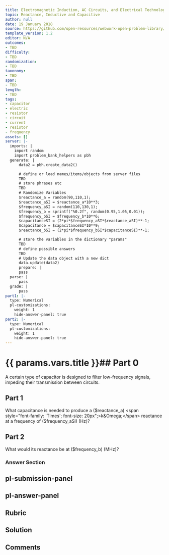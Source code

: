 ```yaml
---
title: Electromagnetic Induction, AC Circuits, and Electrical Technologies
topic: Reactance, Inductive and Capacitive
author: null
date: 19 January 2018
source: https://github.com/open-resources/webwork-open-problem-library/tree/master/Contrib/BrockPhysics/College_Physics_Urone/23.Electromagnetic_Induction_AC_Circuits_and_Electrical_Technologies/23-11.Reactance_Inductive_and_Capacitive/NU_U17_23_11_010.pg
template_version: 1.2
editor: N/A
outcomes:
- TBD
difficulty:
- TBD
randomization:
- TBD
taxonomy:
- TBD
span:
- TBD
length:
- TBD
tags:
- capacitor
- electric
- resistor
- circuit
- current
- resistor
- frequency
assets: []
server: |-
  imports: |
    import random
    import problem_bank_helpers as pbh
  generate: |
      data2 = pbh.create_data2()

      # define or load names/items/objects from server files
      TBD
      # store phrases etc
      TBD
      # Randomize Variables
      $reactance_a = random(90,110,1);
      $reactance_aSI = $reactance_a*10**3;
      $frequency_aSI = random(110,130,1);
      $frequency_b = sprintf("%0.2f", random(0.95,1.05,0.01));
      $frequency_bSI = $frequency_b*10**6;
      $capacitanceSI = (2*pi*$frequency_aSI*$reactance_aSI)**-1;
      $capacitance = $capacitanceSI*10**9;
      $reactance_bSI = (2*pi*$frequency_bSI*$capacitanceSI)**-1;

      # store the variables in the dictionary "params"
      TBD
      # define possible answers
      TBD
      # Update the data object with a new dict
      data.update(data2)
      prepare: |
      pass
  parse: |
      pass
  grade: |
      pass
part1: |-
  type: Numerical
  pl-customizations:
    weight: 1
    hide-answer-panel: true
part2: |-
  type: Numerical
  pl-customizations:
    weight: 1
    hide-answer-panel: true
---
```


# {{ params.vars.title }}## Part 0 
A certain type of capacitor is designed to filter low-frequency signals, impeding their transmission between circuits. 
## Part 1 
What capacitance is needed to produce a ($reactance_a) <span style="font-family: 'Times'; font-size: 20px";>k&Omega;</span> reactance at a frequency of ($frequency_aSI) (Hz)? 
## Part 2 
What would its reactance be at ($frequency_b) (MHz)? 


### Answer Section 


## pl-submission-panel 


## pl-answer-panel 


## Rubric 


## Solution 


## Comments 


